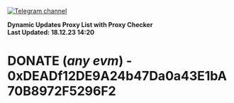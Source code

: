 [![Telegram channel](https://img.shields.io/endpoint?url=https://runkit.io/damiankrawczyk/telegram-badge/branches/master?url=https://t.me/n4z4v0d)](https://t.me/n4z4v0d) 

**Dynamic Updates Proxy List with Proxy Checker**  
**Last Updated: 18.12.23 14:20**

# DONATE (_any evm_) - 0xDEADf12DE9A24b47Da0a43E1bA70B8972F5296F2
